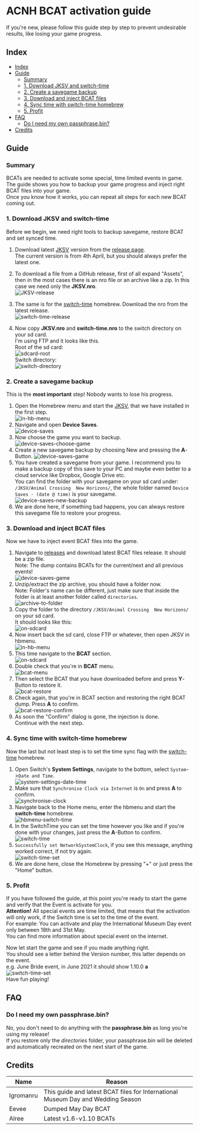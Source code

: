 # ACNH BCAT activation guide
If you're new, please follow this guide step by step to prevent undesirable results, like losing your game progress.

## Index
* [Index](#index)
* [Guide](#guide)
  * [Summary](#summary)
  * [1. Download JKSV and switch-time](#1-download-jksv-and-switch-time)
  * [2. Create a savegame backup](#2-create-a-savegame-backup)
  * [3. Download and inject BCAT files](#3-download-and-inject-bcat-files)
  * [4. Sync time with switch-time homebrew](#4-Sync-time-with-switch-time-homebrew)
  * [5. Profit](#5-profit)
* [FAQ](#faq)
  * [Do I need my own passphrase.bin?](#do-i-need-my-own-passphrasebin)
* [Credits](#credits)

## Guide
### Summary
BCATs are needed to activate some special, time limited events in game.  
The guide shows you how to backup your game progress and inject right BCAT files into your game.  
Once you know how it works, you can repeat all steps for each new BCAT coming out.


### 1. Download JKSV and switch-time
Before we begin, we need right tools to backup savegame, restore BCAT and set synced time.  
1. Download latest [JKSV](https://github.com/J-D-K/JKSV/releases) version from the [release page](https://github.com/J-D-K/JKSV/releases).  
   The current version is from 4th April, but you should always prefer the latest one.
   
2. To download a file from a GitHub release, first of all expand "Assets", then in the most cases there is an nro file or an archive like a zip. In this case we need only the **JKSV.nro**.  
   ![JKSV-release](resources/tools/JKSV-release.png)
3. The same is for the [switch-time](https://github.com/3096/switch-time/releases) homebrew.
   Download the nro from the latest release.  
    ![switch-time-release](resources/tools/switch-time-release.png)
4. Now copy **JKSV.nro** and **switch-time.nro** to the switch directory on your sd card.  
   I'm using FTP and it looks like this.  
   Root of the sd card:  
   ![sdcard-root](resources/tools/sdcard-root.png)  
   Switch directory:  
   ![switch-directory](resources/tools/switch-directory.png)

### 2. Create a savegame backup
This is the **most important** step! Nobody wants to lose his progress.

1. Open the Homebrew menu and start the [JKSV](https://github.com/J-D-K/JKSV/releases), that we have installed in the first step.  
   ![in-hb-menu](resources/JKSV-savegame-backup/in-hb-menu.png)
2. Navigate and open **Device Saves**.  
   ![device-saves](resources/JKSV-savegame-backup/device-saves.png)
3. Now choose the game you want to backup.  
   ![device-saves-choose-game](resources/JKSV-savegame-backup/device-saves-choose-game.png)  
4. Create a new savegame backup by choosing New and pressing the **A**-Button.
   ![device-saves-game](resources/JKSV-savegame-backup/device-saves-game.png)
5. You have created a savegame from your game. I recommend you to make a backup copy of this save to your PC and maybe even better to a cloud service like Dropbox, Google Drive etc.  
   You can find the folder with your savegame on your sd card under:  
    `/JKSV/Animal Crossing  New Horizons/`, the whole folder named `Device Saves - (date @ time)` is your savegame.  
   ![device-saves-new-backup](resources/JKSV-savegame-backup/device-saves-new-backup.png)
6. We are done here, if something bad happens, you can always restore this savegame file to restore your progress.

### 3. Download and inject BCAT files
Now we have to inject event BCAT files into the game.
  
1. Navigate to [releases](https://github.com/agronomru/ACNH-BCATs/releases) and download latest BCAT files release. It should be a zip file.  
   Note: The dump contains BCATs for the current/next and all previous events!  
   ![device-saves-game](resources/bcat-injection/bcat-download.png)
2. Unzip/extract the zip archive, you should have a folder now.  
   Note: Folder's name can be different, just make sure that inside the folder is at least another folder called `directories`.  
   ![archive-to-folder](resources/bcat-injection/archive-to-folder.png)
3. Copy the folder to the directory `/JKSV/Animal Crossing  New Horizons/` on your sd card.  
   It should looks like this:  
   ![on-sdcard](resources/bcat-injection/on-sdcard.png)
4. Now insert back the sd card, close FTP or whatever, then open JKSV in hbmenu.  
   ![in-hb-menu](resources/JKSV-savegame-backup/in-hb-menu.png)
5. This time navigate to the **BCAT** section.  
   ![on-sdcard](resources/bcat-injection/jksv-bcat-section.png)
6. Double check that you're in **BCAT** menu.  
   ![bcat-menu](resources/bcat-injection/bcat-menu.png)
7. Then select the BCAT that you have downloaded before and press **Y**-Button to restore it.  
   ![bcat-restore](resources/bcat-injection/bcat-restore.png)
8. Check again, that you're in BCAT section and restoring the right BCAT dump. Press **A** to confirm.  
   ![bcat-restore-confirm](resources/bcat-injection/bcat-restore-confirm.png)
9.  As soon the "Confirm" dialog is gone, the injection is done.  
    Continue with the next step.

### 4. Sync time with switch-time homebrew
Now the last but not least step is to set the time sync flag with the [switch-time](https://github.com/3096/switch-time/releases) homebrew.

1. Open Switch's **System Settings**, navigate to the bottom, select `System`->`Date and Time`.  
   ![system-settings-date-time](resources/sync-time/system-settings-date-time.png)
2. Make sure that `Synchronise Clock via Internet` is `On` and press **A** to confirm.  
   ![synchronise-clock](resources/sync-time/synchronise-clock.png)
3. Navigate back to the Home menu, enter the hbmenu and start the **switch-time** homebrew.  
   ![hbmenu-switch-time](resources/sync-time/hbmenu-switch-time.png)
4. In the SwitchTime you can set the time however you like and if you're done with your changes, just press the **A**-Button to confirm.  
   ![switch-time](resources/sync-time/switch-time.png)  
5. `Successfully set NetworkSystemClock`, if you see this message, anything worked correct, if not try again.  
   ![switch-time-set](resources/sync-time/switch-time-set.png)  
6. We are done here, close the Homebrew by pressing "+" or just press the "Home" button.

### 5. Profit
If you have followed the guide, at this point you're ready to start the game and verify that the Event is activate for you.  
**Attention!** All special events are time limited, that means that the activation will only work, if the Switch time is set to the time of the event.  
For example: You can activate and play the International Museum Day event only between 18th and 31st May.  
You can find more information about special event on the internet.  

Now let start the game and see if you made anything right.  
You should see a letter behind the Version number, this latter depends on the event.  
e.g. June Bride event, in June 2021 it should show 1.10.0 **a**  
![switch-time-set](resources/event-activated.png)  
Have fun playing!

## FAQ

### Do I need my own passphrase.bin?  
No, you don't need to do anything with the **passphrase.bin** as long you're using my release!  
If you restore only the *directories* folder, your passphrase.bin will be deleted and automatically recreated on the next start of the game.

## Credits
Name | Reason
---- | ---------
Igromanru | This guide and latest BCAT files for International Museum Day and Wedding Season
Eevee | Dumped May Day BCAT 
Alree | Latest v1.6-v1.10 BCATs
